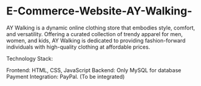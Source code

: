 # E-Commerce-Website-AY-Walking-
AY Walking is a dynamic online clothing store that embodies style, comfort, and versatility.
Offering a curated collection of trendy apparel for men, women, and kids, AY Walking is dedicated to providing fashion-forward individuals with high-quality clothing at affordable prices.

Technology Stack:

Frontend: HTML, CSS, JavaScript 
Backend: Only MySQL for database
Payment Integration: PayPal. (To be integrated)
